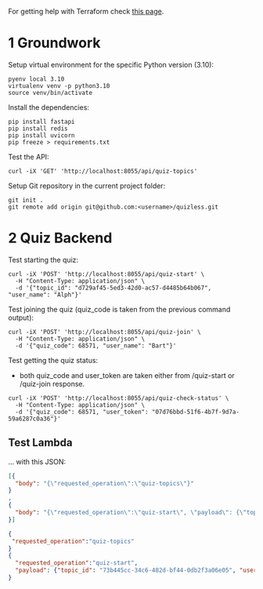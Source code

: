 For getting help with Terraform check [this page](readme-terraform.md). 

# 1 Groundwork

Setup virtual environment for the specific Python version (3.10):
```shell
pyenv local 3.10
virtualenv venv -p python3.10
source venv/bin/activate
```

Install the dependencies:
```shell
pip install fastapi
pip install redis
pip install uvicorn
pip freeze > requirements.txt
```

Test the API:
```shell
curl -iX 'GET' 'http://localhost:8055/api/quiz-topics'
```

Setup Git repository in the current project folder:
```shell
git init .
git remote add origin git@github.com:<username>/quizless.git
```

# 2 Quiz Backend
Test starting the quiz:
```shell
curl -iX 'POST' 'http://localhost:8055/api/quiz-start' \
  -H "Content-Type: application/json" \
  -d '{"topic_id": "d729af45-5ed3-42d0-ac57-d4485b64b067", "user_name": "Alph"}'
```
Test joining the quiz (quiz_code is taken from the previous command output):
```shell
curl -iX 'POST' 'http://localhost:8055/api/quiz-join' \
  -H "Content-Type: application/json" \
  -d '{"quiz_code": 68571, "user_name": "Bart"}'
```
Test getting the quiz status:
- both quiz_code and user_token are taken either from /quiz-start or /quiz-join response.
```shell
curl -iX 'POST' 'http://localhost:8055/api/quiz-check-status' \
  -H "Content-Type: application/json" \
  -d '{"quiz_code": 68571, "user_token": "07d76bbd-51f6-4b7f-9d7a-59a6287c0a36"}'
```

## Test Lambda

... with this JSON:
```json
[{
  "body": "{\"requested_operation\":\"quiz-topics\"}"
}
,
{
  "body": "{\"requested_operation\":\"quiz-start\", \"payload\": {\"topic_id\": \"73b445cc-34c6-482d-bf44-0db2f3a06e05\", \"user_name\": \"Alph\"}}"
}]
```

```json
{
 "requested_operation":"quiz-topics"
}
{
  "requested_operation":"quiz-start", 
  "payload": {"topic_id": "73b445cc-34c6-482d-bf44-0db2f3a06e05", "user_name": "Alph"}
}
```